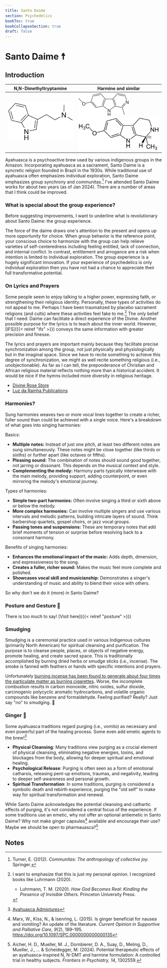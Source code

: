 ```yaml
---
title: Santo Daime
section: Psychedelics
bookToc: true
bookCollapseSection: true
draft: false
---
```


# Santo Daime ☨

## Introduction

| N,N-Dimethyltryptamine | Harmine and similar |
| ---------------------- | ------- |
| [![DMT](dmt.webp)](https://en.wikipedia.org/wiki/Psychotria_viridis)       | [![Harmine](harmine.webp) ![Tetrahydroharmine](tetrahydroharmine.webp)](https://en.wikipedia.org/wiki/Banisteriopsis_caapi) |

Ayahuasca is a psychoactive brew used by various indigenous groups in the Amazon.
Incorporating ayahuasca as a sacrament, Santo Daime is a syncretic religion founded in Brazil in the 1930s.
While traditional use of ayahuasca often emphasizes individual exploration, Santo Daime emphasizes group synchrony and communitas.[^turner2012]
I've attended Santo Daime works for about two years (as of Jan 2024).
There are a number of areas that I think could be improved.

### What is special about the group experience?

Before suggesting improvements, I want to underline what is revolutionary about Santo Daime: the group experience.

The force of the daime draws one's attention to the present and opens up more opportunity for choice.
When group behavior is the reference point,
your conscious choice to harmonize with the group can help relieve varieties of self-centeredness including feeling entitled, lack of connection, and internal conflict.
In contrast, entitlement and arrogance are a risk when intention is limited to individual exploration.
The group experience is a hugely significant innovation.
If your experience of psychedelics is only individual exploration then you have not had a chance to appreciate their full transformative potential.

### On Lyrics and Prayers

Some people seem to enjoy talking to a higher power, expressing faith, or strengthening their religious identity.
Personally, these types of activities do not appeal to me.
Perhaps I have been traumatized by placebo sacrament religions (and cults) where these activities feel fake to me.[^luhrmann2020]
The only belief that I need: Daime can facilitate a direct experience of the Divine.
Another possible purpose for the lyrics is to teach about the inner world.
However, [IFS]({{< relref "ifs" >}}) conveys the same information with greater precision and finesse.

The lyrics and prayers are important mainly because they facilitate precise synchronization among the group, not just physically and physiologically but in the imaginal space.
Since we have to recite something to achieve this degree of synchronization,
we might as well recite something religious (i.e., unobjectionable).
As far as I can tell, the preponderance of Christian and African religious material reflects nothing more than a historical accident.
It would be nice if the hymns included more diversity in religious heritage.
- [Divine Rose Store](https://divinerosestore.com)
- [Luz da Rainha Publications](http://daimebooks.org)

### Harmonies?

Sung harmonies weaves two or more vocal lines together to create a richer, fuller sound than could be achieved with a single voice.
Here's a breakdown of what goes into singing harmonies:

Basics:

* **Multiple notes:** Instead of just one pitch, at least two different notes are sung simultaneously. These notes might be close together (like thirds or sixths) or further apart (like octaves or fifths).
* **Pleasing sound:** The combination of notes should sound good together, not jarring or dissonant. This depends on the musical context and style.
* **Complementing the melody:** Harmony parts typically interweave with the main melody, providing support, adding counterpoint, or even mirroring the melody's emotional journey.

Types of harmonies:

* **Simple two-part harmonies:** Often involve singing a third or sixth above or below the melody.
* **More complex harmonies:** Can involve multiple singers and use various intervals and melodic patterns, building intricate layers of sound. Think barbershop quartets, gospel choirs, or jazz vocal groups.
* **Passing tones and suspensions:** These are temporary notes that add brief moments of tension or surprise before resolving back to a consonant harmony.

Benefits of singing harmonies:

* **Enhances the emotional impact of the music:** Adds depth, dimension, and expressiveness to the song.
* **Creates a fuller, richer sound:** Makes the music feel more complete and polished.
* **Showcases vocal skill and musicianship:** Demonstrates a singer's understanding of music and ability to blend their voice with others.

So why don't we do it (more) in Santo Daime?

### Posture and Gesture 🪽

There is too much to say! [Visit here]({{< relref "posture" >}})

### Smudging

Smudging is a ceremonial practice used in various Indigenous cultures (primarily North American) for spiritual cleansing and purification.
The purpose is to cleanse people, places, or objects of negative energy, promote healing, and create sacred space.
This is traditionally accomplished by burning dried herbs or smudge sticks (i.e., incense).
The smoke is fanned with feathers or hands with specific intentions and prayers.

Unfortunately [burning incense has been found to generate about four times the particulate matter as burning cigarettes](https://nutritionfacts.org/video/the-side-effects-of-burning-incense/).
Worse, the incomplete combustion results in carbon monoxide, nitric oxides, sulfur dioxide, carcinogenic polycyclic aromatic hydrocarbons, and volatile organic compounds like benzene and formaldehyde.
Feeling purified? Really?
Just say "no" to smudging. 🧯

### Ginger 🫚

Some ayahuasca traditions regard purging (i.e., vomito) as necessary and even powerful part of the healing process.
Some even add emetic agents to the brew![^beyer2008]

- **Physical Cleansing**: Many traditions view purging as a crucial element of physical cleansing, eliminating negative energies, toxins, and blockages from the body, allowing for deeper spiritual and emotional healing.
- **Psychological Release**: Purging is often seen as a form of emotional catharsis, releasing pent-up emotions, traumas, and negativity, leading to deeper self-awareness and personal growth.
- **Spiritual Transformation**: In some traditions, purging is considered a symbolic death and rebirth experience, purging the "old self" to make way for spiritual transformation and renewal.

While Santo Daime acknowledges the potential cleansing and cathartic effects of purging, it's not considered a central focus of the experience.
If some traditions use an emetic, why not offer an optional antiemetic in Santo Daime?
Why not make ginger capsules[^marx2015] available and encourage their use?
Maybe we should be open to pharmauasca?[^aicher2024]

## Notes

[^turner2012]: Turner, E. (2012). *Communitas: The anthropology of collective joy.* Springer.

[^marx2015]: Marx, W., Kiss, N., & Isenring, L. (2015). Is ginger beneficial for nausea and vomiting? An update of the literature. *Current Opinion in Supportive and Palliative Care, 9*(2), 189–195. https://doi.org/10.1097/SPC.0000000000000135

[^beyer2008]: [Ayahuasca Admixtures](https://singingtotheplants.com/2008/01/ayahuasca-admixtures/)

[^aicher2024]: Aicher, H. D., Mueller, M. J., Dornbierer, D. A., Suay, D., Meling, D., Mueller, J., ... & Scheidegger, M. (2024). Potential therapeutic effects of an ayahuasca-inspired N, N-DMT and harmine formulation: A controlled trial in healthy subjects. *Frontiers in Psychiatry, 14*, 1302559.

[^luhrmann2020]: I want to emphasize that this is just my personal opinion. I recognized books like Luhrmann (2020).
    - Luhrmann, T. M. (2020). *How God Becomes Real: Kindling the Presence of Invisible Others.* Princeton University Press.
